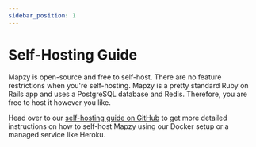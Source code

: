 ```yaml
---
sidebar_position: 1
---
```


# Self-Hosting Guide

Mapzy is open-source and free to self-host. There are no feature restrictions when you're self-hosting. Mapzy is a pretty standard Ruby on Rails app and uses a PostgreSQL database and Redis. Therefore, you are free to host it however you like.

Head over to our [self-hosting guide on GitHub](https://github.com/mapzy/mapzy/blob/main/SELFHOSTING.md) to get more detailed instructions on how to self-host Mapzy using our Docker setup or a managed service like Heroku.